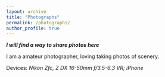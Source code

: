 ```yaml
---
layout: archive
title: "Photographs"
permalink: /photographs/
author_profile: true
---
```


***I will find a way to share photos here***

I am a amateur photographer, loving taking photos of scenery.

Devices: *Nikon Zfc, Z DX 16-50mm f/3.5-6.3 VR; iPhone*

